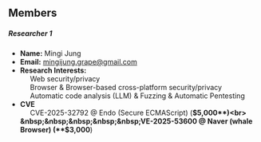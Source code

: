 ## Members 

##### Researcher 1
- **Name:** Mingi Jung
- **Email:** mingijung.grape@gmail.com
- **Research Interests:** <br>
    &nbsp;&nbsp;&nbsp;&nbsp;&nbsp;Web security/privacy<br>
    &nbsp;&nbsp;&nbsp;&nbsp;&nbsp;Browser & Browser-based cross-platform security/privacy<br>
    &nbsp;&nbsp;&nbsp;&nbsp;&nbsp;Automatic code analysis (LLM) & Fuzzing & Automatic Pentesting<br>
- **CVE** <br>
    &nbsp;&nbsp;&nbsp;&nbsp;&nbsp;CVE-2025-32792 @ Endo (Secure ECMAScript) (**$5,000**)<br>
    &nbsp;&nbsp;&nbsp;&nbsp;&nbsp;VE-2025-53600 @ Naver (whale Browser) (**$3,000**)<br>
    